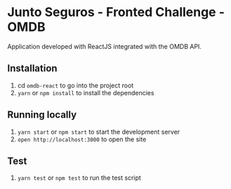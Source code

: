# Junto Seguros - Fronted Challenge - OMDB

Application developed with ReactJS integrated with the OMDB API.

## Installation

1. cd `omdb-react` to go into the project root
2. `yarn` or `npm install` to install the dependencies

## Running locally

1. `yarn start` or `npm start` to start the development server
2. `open http://localhost:3000` to open the site

## Test

1. `yarn test` or `npm test` to run the test script
